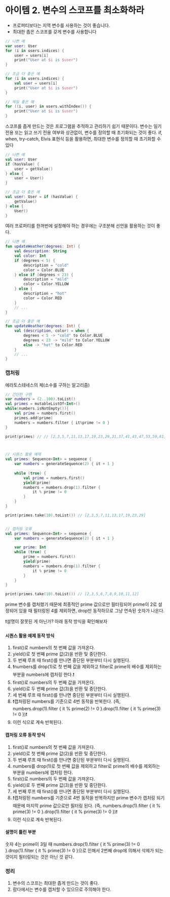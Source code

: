 아이템 2. 변수의 스코프를 최소화하라
=========================
* 프로퍼티보다는 지역 변수를 사용하는 것이 좋습니다.
* 최대한 좁은 스코프를 갖게 변수를 사용합니다

```kotlin
// 나쁜 예
var user: User
for (i in users.indices) {
    user = users[i]
    print("User at $i is $user")
}

// 조금 더 좋은 예
for (i in users.indices) {
    val user = users[i]
    print("User at $i is $user")
}

// 제일 좋은 예
for ((i, user) in users.withIndex()) {
    print("User at $i is $user")
}
```

스코프를 좁게 만드는 것은 프로그램을 추적하고 관리하기 쉽기 때문이다.
변수는 일기 전용 또는 읽고 쓰기 전용 여부와 상관없이, 변수를 정의할 때 초기화되는 것이 좋다.
if, when, try-catch, Elvis 표현식 등을 활용하면, 최대한 변수를 정의할 때 초기화할 수 있다
```kotlin
// 나쁜 예
val user: User
if (hasValue) {
    user = getValue()
} else {
    user = User()
}

// 조금 더 좋은 예
val user: User = if (hasValue) {
    getValue()
} else {
    User()
}
```

여러 프로퍼티를 한꺼번에 설정해야 하는 경우에는 구조분해 선언을 활용하는 것이 좋다.
```kotlin
// 나쁜 예
fun updateWeather(degrees: Int) {
    val description: String
    val color: Int
    if (degrees < 5) {
        description = "cold"
        color = Color.BLUE
    } else if (degrees < 23) {
        description = "mild"
        color = Color.YELLOW
    } else {
        description = "hot"
        color = Color.RED
    }
    // ...
}

// 조금 더 좋은 예
fun updateWeather(degrees: Int) {
    val (description, color) = when {
        degrees < 5 -> "cold" to Color.BLUE
        degrees < 23 -> "mild" to Color.YELLOW
        else -> "hot" to Color.RED
    }
    // ...
}
```

### 캡처링
에라토스테네스의 체(소수를 구하는 알고리즘)
```kotlin
// 간단한 구현
var numbers = (2..100).toList()
val primes = mutableListOf<Int>()
while(numbers.isNotEmpty()){
    val prime = numbers.first()
    primes.add(prime)
    numbers = numbers.filter { it%prime != 0 }
}

print(primes) // // [2,3,5,7,11,13,17,19,23,29,31,37,41,43,47,53,59,61,67,71,73,79,83,89,97]



// 시퀀스 활용 예제
val primes: Sequence<Int> = sequence {
    var numbers = generateSequence(2) { it + 1 }
    
    while (true) {
        val prime = numbers.first()
        yield(prime)
        numbers = numbers.drop(1).filter {
            it % prime != 0
        }
    }
}

print(primes.take(10).toList()) // [2,3,5,7,11,13,17,19,23,29]


// 캡처링 오류
val primes: Sequence<Int> = sequence {
    var numbers = generateSequence(2) { it + 1 }

    var prime: Int
    while (true) {
        prime = numbers.first()
        yield(prime)
        numbers = numbers.drop(1).filter {
            it % prime != 0
        }
    }
}

print(primes.take(10).toList()) // [2,3,5,6,7,8,9,10,11,12]
```


prime 변수를 캡처했기 때문에 최종적인 prime 값으로만 필터링되어 prime이 2로 설정되어 있을 때 필터링된 4를 제외하면, drop만 동작하므로 그냥 연속된 숫자가 나온다.

❗️설명이 잘못된 게 아닌가? 아래 동작 방식을 확인해보자

#### 시퀀스 활용 예제 동작 방식
1. first()로 numbers의 첫 번째 값을 가져온다.
2. yield()로 첫 번째 prime 값(2)을 반환 및 중단한다.
3. 두 번째 루프 때 first()를 만나면 중단된 부분부터 다시 실행된다.
4. ❗️numbers를 drop(1)로 첫 번째 값을 제외하고 filter로 prime의 배수를 제외하는 부분을 numbers에 캡처링 한다.❗️
5. first()로 numbers의 두 번째 값을 가져온다.
6. yield()로 두 번째 prime 값(3)을 반환 및 중단한다.
7. 세 번째 루프 때 first()를 만나면 중단된 부분부터 다시 실행된다.
8. ❗️캡처링된 numbers를 기준으로 4번 동작을 반복한다. (즉, numbers.drop(1).filter { it % prime(2) != 0 }.drop(1).filter { it % prime(3) != 0 })❗️
9. 이런 식으로 계속 반복된다.

#### 캡처링 오류 동작 방식
1. first()로 numbers의 첫 번째 값을 가져온다.
2. yield()로 첫 번째 prime 값(2)을 반환 및 중단한다.
3. 두 번째 루프 때 first()를 만나면 중단된 부분부터 다시 실행된다.
4. numbers를 drop(1)로 첫 번째 값을 제외하고 filter로 prime의 배수를 제외하는 부분을 numbers에 캡처링 한다.
5. first()로 numbers의 두 번째 값을 가져온다.
6. yield()로 두 번째 prime 값(3)을 반환 및 중단한다.
7. 세 번째 루프 때 first()를 만나면 중단된 부분부터 다시 실행된다.
8. ❗️캡처링된 numbers를 기준으로 4번 동작을 반복하지만 prime 변수가 캡처링 되기 때문에 마지막 prime 값으로만 필터링 된다. (즉, numbers.drop(1).filter { it % prime(3) != 0 }.drop(1).filter { it % prime(3) != 0 })❗️
9. 이런 식으로 계속 반복된다.

#### 설명이 틀린 부분
숫자 4는 prime이 3일 때 numbers.drop(1).filter { it % prime(3) != 0 }.drop(1).filter { it % prime(3) != 0 }으로 인해서 2번째 drop에 의해서 삭제가 되는 것이지 필터링되는 것은 아닌 것 같다.

### 정리
1. 변수의 스코프는 최대한 좁게 만드는 것이 좋다.
2. 람다에서는 변수를 캡처할 수 있으므로 주의해야 한다.